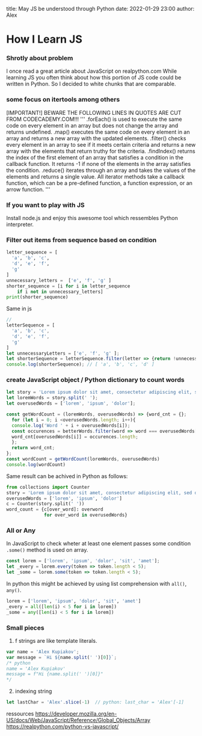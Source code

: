 title: May JS be understood through Python
date: 2022-01-29 23:00
author: Alex

#  How I Learn JS 

### Shrotly about problem

I once read a great article about JavaScript on realpython.com 
While learning JS you often think about how this portion of JS code could be written in Python. So I decided to white chunks that are comparable.

### some focus on itertools among others
[IMPORTANT!] BEWARE THE FOLLOWING LINES IN QUOTES ARE CUT FROM CODECADEMY.COM!!!
'''
.forEach() is used to execute the same code on every element in an array but does not change the array and returns undefined.
.map() executes the same code on every element in an array and returns a new array with the updated elements.
.filter() checks every element in an array to see if it meets certain criteria and returns a new array with the elements that return truthy for the criteria.
.findIndex() returns the index of the first element of an array that satisfies a condition in the callback function. It returns -1 if none of the elements in the array satisfies the condition.
.reduce() iterates through an array and takes the values of the elements and returns a single value.
All iterator methods take a callback function, which can be a pre-defined function, a function expression, or an arrow function.
'''

### If you want to play with JS
Install node.js and enjoy this awesome tool which ressembles Python interpreter.

### Filter out items from sequence based on condition
```python
letter_sequence = [
  'a', 'b', 'c',
  'd', 'e', 'f',
  'g'
]
unnecessary_letters =  ['e', 'f', 'g' ]
shorter_sequence = [i for i in letter_sequence 
    if i not in unnecessary_letters]
print(shorter_sequence)

```
Same in js 
```js
//
letterSequence = [
  'a', 'b', 'c',
  'd', 'e', 'f',
  'g'
]
let unnecessaryLetters = ['e', 'f', 'g' ];
let shorterSequence = letterSequence.filter(letter => {return !unnecessaryLetters.includes(letter)})
console.log(shorterSequence); // [ 'a', 'b', 'c', 'd' ]
```
### create JavaScript object / Python dictionary to count words
```js
let story = 'Lorem ipsum dolor sit amet, consectetur adipiscing elit, sed do eiusmod tempor incididunt ut labore et dolore magna aliqua. Nisl tincidunt eget nullam non. Quis hendrerit dolor magna eget est lorem ipsum dolor sit. Volutpat odio facilisis mauris sit amet massa. Commodo odio aenean sed adipiscing diam donec adipiscing tristique. Mi eget mauris pharetra et. Non tellus orci ac auctor augue. Elit at imperdiet dui accumsan sit. Ornare arcu dui vivamus arcu felis. Egestas integer eget aliquet nibh praesent. In hac habitasse platea dictumst quisque sagittis purus. Pulvinar elementum integer enim neque volutpat ac.';
let loremWords = story.split(' ');
let overusedWords = ['lorem', 'ipsum', 'dolor'];

const getWordCount = (loremWords, overusedWords) => {word_cnt = {};
  for (let i = 0; i <overusedWords.length; i++){
  console.log('Word ' + i + overusedWords[i]);
  const occurences = betterWords.filter(word => word === overusedWords[i]);
  word_cnt[overusedWords[i]] = occurences.length;
  };
  return word_cnt;
};
const wordCount = getWordCount(loremWords, overusedWords)
console.log(wordCount)
```
Same result can be achived in Python as follows:
```python
from collections import Counter
story = 'Lorem ipsum dolor sit amet, consectetur adipiscing elit, sed do eiusmod tempor incididunt ut labore et dolore magna aliqua. Nisl tincidunt eget nullam non. Quis hendrerit dolor magna eget est lorem ipsum dolor sit. Volutpat odio facilisis mauris sit amet massa. Commodo odio aenean sed adipiscing diam donec adipiscing tristique. Mi eget mauris pharetra et. Non tellus orci ac auctor augue. Elit at imperdiet dui accumsan sit. Ornare arcu dui vivamus arcu felis. Egestas integer eget aliquet nibh praesent. In hac habitasse platea dictumst quisque sagittis purus. Pulvinar elementum integer enim neque volutpat ac.'
overusedWords = ['lorem', 'ipsum', 'dolor']
c = Counter(story.split(' '))
word_count = {c[over_word]: overword 
              for over_word in overusedWords}

```
### All or Any 
In JavaScript to check wheter at least one element passes some condition `.some()` method is used on array.

```js
const lorem = ['lorem', 'ipsum', 'dolor', 'sit', 'amet'];
let _every = lorem.every(token => token.length < 5);
let _some = lorem.some(token => token.length < 5);
```
In python this might be achieved by using list comprehension with  `all()`, `any()`.
```python 
lorem = ['lorem', 'ipsum', 'dolor', 'sit', 'amet']
_every = all([len(i) < 5 for i in lorem])
_some = any([len(i) < 5 for i in lorem])
```
### Small pieces 
1. f strings are like template literals.
```js
var name = 'Alex Kupiakov';
var message = `Hi ${name.split(' ')[0]}`;
/* python
name = 'Alex Kupiakov'
message = f"Hi {name.split(' ')[0]}"
*/
```
2. indexing string 
```js 
let lastChar = 'Alex'.slice(-1)  // python: last_char = 'Alex'[-1]
```
ressources 
<https://developer.mozilla.org/en-US/docs/Web/JavaScript/Reference/Global_Objects/Array>
<https://realpython.com/python-vs-javascript/>
